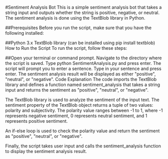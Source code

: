 #Sentiment Analysis Bot
This is a simple sentiment analysis bot that takes a string input and outputs whether the string is positive, negative, or neutral. The sentiment analysis is done using the TextBlob library in Python.

##Prerequisites
Before you run the script, make sure that you have the following installed:

##Python 3.x
TextBlob library (can be installed using pip install textblob)
How to Run the Script
To run the script, follow these steps:

##Open your terminal or command prompt.
Navigate to the directory where the script is saved.
Type python SentimentAnalysis.py and press enter.
The script will prompt you to enter a sentence. Type in your sentence and press enter.
The sentiment analysis result will be displayed as either "positive", "neutral", or "negative".
Code Explanation
The code imports the TextBlob library and defines a function named sentiment_analysis that takes a string input and returns the sentiment as "positive", "neutral", or "negative".

The TextBlob library is used to analyze the sentiment of the input text. The sentiment property of the TextBlob object returns a tuple of two values: polarity and subjectivity. The polarity value ranges between -1 to 1, where -1 represents negative sentiment, 0 represents neutral sentiment, and 1 represents positive sentiment.

An if-else loop is used to check the polarity value and return the sentiment as "positive", "neutral", or "negative".

Finally, the script takes user input and calls the sentiment_analysis function to display the sentiment analysis result.
